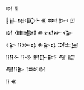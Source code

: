 <div class='block'>
<div class='line'>𒊭 𒀀</div>
<div class='line'>𒃲𒁮𒃼𒈨𒌍 𒌅 𒄖 𒇻</div>
<div class='line'>𒊭 𒈪𒆟𒋙 𒌑𒆳𒁀𒁍𒌋𒉌</div>
<div class='line'>𒌋𒉌 𒀀𒁍𒌓 𒀭𒉌𒌓 𒋫𒉺𒅁</div>
<div class='line'>𒀀𒀀𒅆 𒀀𒈾 𒂍𒃲𒅀 𒆷 𒊬</div>
<div class='line'>𒆷𒀀𒉌 𒁹𒇷𒊭</div>
<div class='line'>𒀀 𒌍</div>
</div>